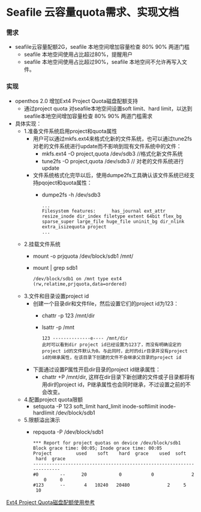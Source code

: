 # Seafile 云容量quota需求、实现文档

### 需求
  - seafile云容量配额2G，seafile 本地空间增加容量检查 80% 90% 两道门槛
    - seafile 本地空间使用占比超过80%，提醒用户
    - seafile 本地空间使用占比超过90%，seafile 本地空间不允许再写入文件。
    
### 实现
  - openthos 2.0 增加Ext4 Project Quota磁盘配额支持
    - 通过project quota 对seafile本地空间设置soft limit、hard limit，以达到seafile本地空间增加容量检查 80% 90% 两道门槛需求
  - 具体实现：
    - 1.准备文件系统启用project和quota属性
      - 用户可以通过mkfs.ext4来格式化新的文件系统，也可以通过tune2fs对老的文件系统进行update而不影响到现有文件系统中的文件：
        - mkfs.ext4 -O project,quota /dev/sdb3   //格式化新文件系统
        - tune2fs -O project,quota /dev/sdb3     // 对老的文件系统进行update
      - 文件系统格式化完毕以后，使用dumpe2fs工具确认该文件系统已经支持pqoject和quota属性：
        - dumpe2fs -h /dev/sdb3
            
              ...
              Filesystem features:      has_journal ext_attr resize_inode dir_index filetype extent 64bit flex_bg sparse_super large_file huge_file uninit_bg dir_nlink extra_isizequota project
              ...
    - 2.挂载文件系统
      - mount -o prjquota /dev/block/sdb1 /mnt/
      - mount | grep sdb1
      
            /dev/block/sdb1 on /mnt type ext4 (rw,relatime,prjquota,data=ordered)
    - 3.文件和目录设置project id
      - 创建一个目录dir和文件file，然后设置它们的project id为123：
        - chattr -p 123 /mnt/dir 
        - lsattr -p /mnt
        
              123 --------------e---- /mnt/dir
              此时可以看到dir project id已经设置为123了，而没有明确设定的project id的文件默认为0。与此同时，此时的dir目录并没有project id的继承属性，在该目录下创建的文件不会继承父目录的project id
      - 下面通过设置P属性开启dir目录的project id继承属性：
        - chattr +P /mnt/dir, 这样在dir目录下新创建的文件或子目录都将有用dir的project id，P继承属性也会同时继承，不过设置之前的不会改变。
    - 4.配置project quota限额
      - setquota -P 123 soft_limit hard_limit inode-softlimit inode-hardlimit /dev/block/sdb1
    - 5.限额溢出演示
      - repquota -P /dev/block/sdb1
      
            *** Report for project quotas on device /dev/block/sdb1
            Block grace time: 00:05; Inode grace time: 00:05
            Project         used    soft    hard  grace    used  soft  hard  grace
            ----------------------------------------------------------------------
            #0        --      20            0           0              2     0     0       
            #123      --       4   10240   20480              2     5    10

      

[Ext4 Project Quota磁盘配额使用参考](https://blog.csdn.net/luckyapple1028/article/details/75754591)

